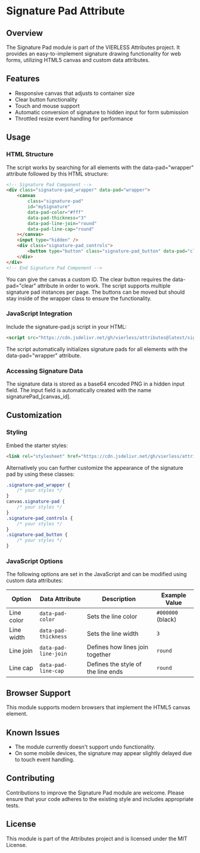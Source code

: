 # Signature Pad Attribute

## Overview

The Signature Pad module is part of the VIERLESS Attributes project. It provides an easy-to-implement signature drawing
functionality for web forms, utilizing HTML5 canvas and custom data attributes.

## Features

- Responsive canvas that adjusts to container size
- Clear button functionality
- Touch and mouse support
- Automatic conversion of signature to hidden input for form submission
- Throttled resize event handling for performance

## Usage

### HTML Structure

The script works by searching for all elements with the data-pad="wrapper" attribute followed by this HTML structure:

```html
<!-- Signature Pad Component -->
<div class="signature-pad_wrapper" data-pad="wrapper">
	<canvas
        class="signature-pad"
        id="mySignature"
		data-pad-color="#fff"
		data-pad-thickness="3"
		data-pad-line-join="round"
		data-pad-line-cap="round"
	></canvas>
	<input type="hidden" />
	<div class="signature-pad_controls">
		<button type="button" class="signature-pad_button" data-pad="clear">Clear</button>
	</div>
</div>
<!-- End Signature Pad Component -->
```

You can give the canvas a custom ID. The clear button requires the data-pad="clear" attribute in order to work. The
script supports multiple signature pad instances per page. The buttons can be moved but should stay inside of the
wrapper class to ensure the functionality.

### JavaScript Integration

Include the signature-pad.js script in your HTML:

```html
<script src="https://cdn.jsdelivr.net/gh/vierless/attributes@latest/signature-pad/src/script.js"></script>
```

The script automatically initializes signature pads for all elements with the data-pad="wrapper" attribute.

### Accessing Signature Data

The signature data is stored as a base64 encoded PNG in a hidden input field. The input field is automatically created
with the name signaturePad\_[canvas_id].

## Customization

### Styling

Embed the starter styles:

```html
<link rel="stylesheet" href="https://cdn.jsdelivr.net/gh/vierless/attributes@latest/signature-pad/src/styles.css" />
```

Alternatively you can further customize the appearance of the signature pad by using these classes:

```css
.signature-pad_wrapper {
	/* your styles */
}
canvas.signature-pad {
	/* your styles */
}
.signature-pad_controls {
	/* your styles */
}
.signature-pad_button {
	/* your styles */
}
```

### JavaScript Options

The following options are set in the JavaScript and can be modified using custom data attributes:

| Option     | Data Attribute       | Description                        | Example Value     |
| ---------- | -------------------- | ---------------------------------- | ----------------- |
| Line color | `data-pad-color`     | Sets the line color                | `#000000` (black) |
| Line width | `data-pad-thickness` | Sets the line width                | `3`               |
| Line join  | `data-pad-line-join` | Defines how lines join together    | `round`           |
| Line cap   | `data-pad-line-cap`  | Defines the style of the line ends | `round`           |

## Browser Support

This module supports modern browsers that implement the HTML5 canvas element.

## Known Issues

- The module currently doesn't support undo functionality.
- On some mobile devices, the signature may appear slightly delayed due to touch event handling.

## Contributing

Contributions to improve the Signature Pad module are welcome. Please ensure that your code adheres to the existing
style and includes appropriate tests.

## License

This module is part of the Attributes project and is licensed under the MIT License.
